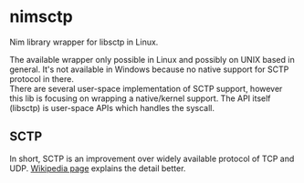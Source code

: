 # nimsctp
Nim library wrapper for libsctp in Linux.

The available wrapper only possible in Linux and possibly on UNIX based in general. It's not available in Windows because no native support for SCTP protocol in there.  
There are several user-space implementation of SCTP support, however this lib is focusing on wrapping a native/kernel support. The API itself (libsctp) is user-space APIs which handles the syscall.

## SCTP
In short, SCTP is an improvement over widely available protocol of TCP and UDP. [Wikipedia page](https://en.wikipedia.org/wiki/SCTP) explains the detail better.
